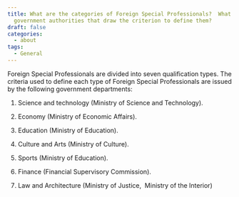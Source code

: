```yaml
---
title: What are the categories of Foreign Special Professionals?  What are the
  government authorities that draw the criterion to define them?
draft: false
categories:
  - about
tags:
  - General
---
```

Foreign Special Professionals are divided into seven qualification types. The criteria used to define each type of Foreign Special Professionals are issued by the following government departments:

1. Science and technology (Ministry of Science and Technology).

2. Economy (Ministry of Economic Affairs).

3. Education (Ministry of Education).

4. Culture and Arts (Ministry of Culture).

5. Sports (Ministry of Education).

6. Finance (Financial Supervisory Commission).

7. Law and Architecture (Ministry of Justice,  Ministry of the Interior)
